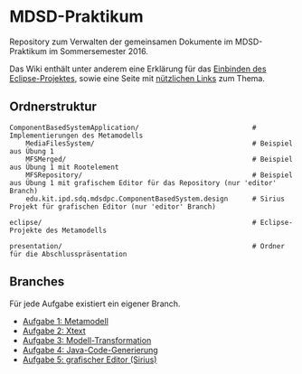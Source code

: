 # MDSD-Praktikum

Repository zum Verwalten der gemeinsamen Dokumente im MDSD-Praktikum im Sommersemester 2016.

Das Wiki enthält unter anderem eine Erklärung für das [Einbinden des Eclipse-Projektes](https://github.com/uwecl/MDSD-Praktikum/wiki/Eclipse), sowie eine Seite mit [nützlichen Links](https://github.com/uwecl/MDSD-Praktikum/wiki/N%C3%BCtzliche-Links) zum Thema.


## Ordnerstruktur
	ComponentBasedSystemApplication/							# Implementierungen des Metamodells
		MediaFilesSystem/										# Beispiel aus Übung 1
		MFSMerged/												# Beispiel aus Übung 1 mit Rootelement
		MFSRepository/											# Beispiel aus Übung 1 mit grafischem Editor für das Repository (nur 'editor' Branch)
		edu.kit.ipd.sdq.mdsdpc.ComponentBasedSystem.design 		# Sirius Projekt für grafischen Editor (nur 'editor' Branch)
		
	eclipse/													# Eclipse-Projekte des Metamodells
	
	presentation/												# Ordner für die Abschlusspräsentation


## Branches
Für jede Aufgabe existiert ein eigener Branch.

+ [Aufgabe 1: Metamodell](https://github.com/uwecl/MDSD-Praktikum)
+ [Aufgabe 2: Xtext](https://github.com/uwecl/MDSD-Praktikum/tree/xtext)
+ [Aufgabe 3: Modell-Transformation](https://github.com/uwecl/MDSD-Praktikum/tree/modelTransformationQVTo)
+ [Aufgabe 4: Java-Code-Generierung](https://github.com/uwecl/MDSD-Praktikum/tree/codeGenerator)
+ [Aufgabe 5: grafischer Editor (Sirius)](https://github.com/uwecl/MDSD-Praktikum/tree/editor)